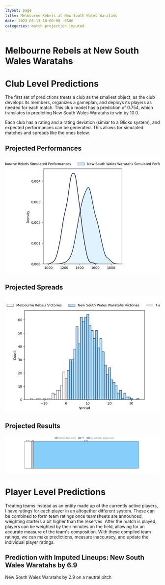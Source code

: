 ```yaml
---  
layout: page  
title: Melbourne Rebels at New South Wales Waratahs  
date: 2023-05-13 18:00:00 -0500  
categories: match projection imputed  
---
```

# Melbourne Rebels at New South Wales Waratahs

# Club Level Predictions


The first set of predictions treats a club as the smallest object, as the club develops its members, organizes a gameplan, and deploys its players as needed for each match. This club model has a prediction of 0.754, which translates to predicting New South Wales Waratahs to win by 10.0.

Each club has a rating and a rating deviation (simiar to a Glicko system), and expected performances can be generated. This allows for simulated matches and spreads like the ones below.
## Projected Performances


![Projected Performances](plots/performances_2023-05-13-NewSouthWalesWaratahs-MelbourneRebels.png)
## Projected Spreads


![Projected Spreads](plots/spreads_2023-05-13-NewSouthWalesWaratahs-MelbourneRebels.png)
## Projected Results


![Projected Results](plots/resultbar_2023-05-13-NewSouthWalesWaratahs-MelbourneRebels.png)
# Player Level Predictions


Treating teams instead as an entity made up of the currently active players, I have ratings for each player in an altogether different system. These can be combined to form team ratings once teamsheets are announced, weighting starters a bit higher than the reserves. After the match is played, players can be weighted by their minutes on the field, allowing for an accurate measure of the team's composition. With these compiled team ratings, we can make predictions, measure inaccuracy, and update the individual player ratings.
## Prediction with Imputed Lineups: New South Wales Waratahs by 6.9


New South Wales Waratahs by 2.9 on a neutral pitch

